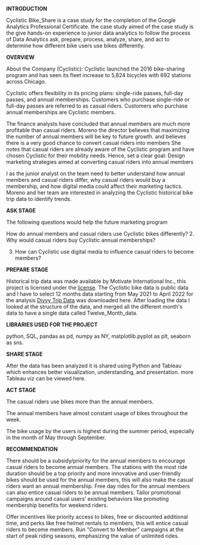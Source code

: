 **INTRODUCTION**

Cyclistic Bike_Share is a case study for the completion of the Google Analytics Professional Certificate. the case study aimed of the case study is the give hands-on experience to junior data analytics to follow the process of Data Analytics ask, prepare, process, analyze, share, and act to determine how different bike users use bikes differently.

**OVERVIEW**

About the Company (Cyclistic): Cyclistic launched the 2016 bike-sharing program and has seen its fleet increase to 5,824 bicycles with 692 stations across Chicago.

Cyclistic offers flexibility in its pricing plans: single-ride passes, full-day passes, and annual memberships. Customers who purchase single-ride or full-day passes are referred to as casual riders. Customers who purchase annual memberships are Cyclistic members.

The finance analysts have concluded that annual members are much more profitable than casual riders. Moreno the director believes that maximizing the number of annual members will be key to future growth. and believes there is a very good chance to convert casual riders into members She notes that casual riders are already aware of the Cyclistic program and have chosen Cyclistic for their mobility needs. Hence, set a clear goal: Design marketing strategies aimed at converting casual riders into annual members

I as the junior analyst on the team need to better understand how annual members and casual riders differ, why casual riders would buy a membership, and how digital media could affect their marketing tactics. Moreno and her team are interested in analyzing the Cyclistic historical bike trip data to identify trends.

**ASK STAGE**

The following questions would help the future marketing program

How do annual members and casual riders use Cyclistic bikes differently?
2. Why would casual riders buy Cyclistic annual memberships?

3. How can Cyclistic use digital media to influence casual riders to become members?

**PREPARE STAGE**

Historical trip data was made available by Motivate International Inc., this project is licensed under the [license](https://github.com/CharlesBrendan/cyclistic_bike_ride/tree/main#:~:text=Inc.%20under%20this-,license,-.%20The%20Cyclistic%20bike). The Cyclistic bike data is public data and I have to select 12 months data starting from May 2021 to April 2022 for the analysis [Divvy Trip Data](https://divvy-tripdata.s3.amazonaws.com/index.html) was downloaded here. After loading the data I looked at the structure of the data, and merged all the different month's data to have a single data called Twelve_Month_data.

**LIBRARIES USED FOR THE PROJECT**

python,
SQL,
pandas as pd,
numpy as NY,
matplotlib.pyplot as plt,
seaborn as sns.

**SHARE STAGE**

After the data has been analyzed it is shared using Python and Tableau which enhances better visualization, understanding, and presentation. more Tableau viz can be viewed here.

**ACT STAGE**

The casual riders use bikes more than the annual members.

The annual members have almost constant usage of bikes throughout the week.

The bike usage by the users is highest during the summer period, especially in the month of May through September.

**RECOMMENDATION**

There should be a subsidy/priority for the annual members to encourage casual riders to become annual members. The stations with the most ride duration should be a top priority and more innovative and user-friendly bikes should be used for the annual members, this will also make the casual riders want an annual membership. Free day rides for the annual members can also entice casual riders to be annual members.
Tailor promotional campaigns around casual users’ existing behaviors like promoting membership benefits for weekend riders.

Offer incentives like priority access to bikes, free or discounted additional time, and perks like free helmet rentals to members, this will entice casual riders to become members.
Run "Convert to Member" campaigns at the start of peak riding seasons, emphasizing the value of unlimited rides.

